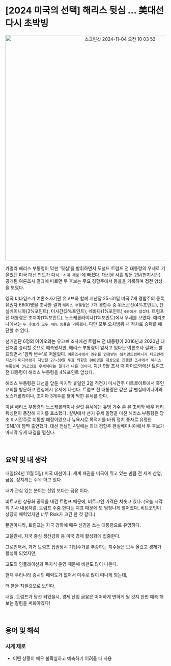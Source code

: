 # [2024 미국의 선택] 해리스 뒷심 … 美대선 다시 초박빙

<p align="center">
  <img width="705" alt="스크린샷 2024-11-04 오전 10 03 52" src="https://github.com/user-attachments/assets/12bb5380-611f-4f57-a577-15c9aa3d68fe">
</p>



카멀라 해리스 부통령이 막판 '뒷심'을 발휘하면서 도널드 트럼프 전 대통령의 우세로 기울었던 미국 대선 판도가 다시 `'시계 제로'`에 빠졌다. 대선을 사흘 앞둔 2일(현지시간) 공개된 여론조사 결과에 따르면 두 후보는 주요 경합주에서 동률을 기록하며 접전 양상을 보였다.

영국 더타임스가 여론조사기관 유고브와 함께 지난달 25~31일 미국 7개 경합주의 등록유권자 6600명을 조사한 결과 `해리스 부통령`은 7개 경합주 중 위스콘신(4%포인트), 펜실베이니아(3%포인트), 미시간(3%포인트), 네바다(1%포인트) `4곳에서 앞섰다`. 트럼프 전 대통령은 조지아(1%포인트), 노스캐롤라이나(1%포인트)에서 우세를 보였다. 애리조나에서는 `두 후보가 모두 48% 동률을 기록했다`. 다만 모두 오차범위 내 격차로 승패를 예단할 수 없다.

선거인단 6명의 아이오와는 유고브 조사에선 트럼프 전 대통령이 2016년과 2020년 대선처럼 승리할 것으로 예측됐지만, 해리스 부통령이 앞서고 있다는 여론조사 결과도 발표되면서 '깜짝 변수'로 떠올랐다. `여론조사에서 권위를 인정받는 셀저앤드컴퍼니가 디모인레지스터·미디어컴과 지난달 27~30일 투표 의향층 808명을 대상으로 진행한 조사에서 해리스 부통령이 3%포인트 우세하다는 결과가 나온 것이다`. 지난 9월 조사 때 아이오와에선 트럼프 전 대통령이 해리스 부통령을 4%포인트 앞섰다.

해리스 부통령은 대선을 앞둔 마지막 휴일인 3일 격전지 미시간주 디트로이트에서 흑인 교회를 방문하고 랜싱에서 유세에 나선다. 트럼프 전 대통령은 같은 날 펜실베이니아와 노스캐롤라이나, 조지아 3개주를 찾아 막판 유세를 한다.

이날 해리스 부통령의 노스캐롤라이나 샬럿 유세에는 유명 가수 존 본 조비와 배우 케리 워싱턴이 동참해 지지를 호소했다. 샬럿에서 선거 유세 일정을 마친 해리스 부통령은 당초 미시간주로 이동할 예정이었으나 뉴욕시로 목적지를 바꿔 정치 풍자로 유명한 'SNL'에 깜짝 출연했다. 대선 전날인 4일에는 최대 경합주 펜실베이니아에서 두 후보가 마지막 유세 대결을 펼친다.

<br/>

## 요약 및 내 생각

내일(24년 11월 5일) 미국 대선이다. 세계 패권을 미국이 쥐고 있는 만큼 전 세계 산업, 금융,  정치계는 주목 하고 있다. 

내가 관심 있는 분야는 산업 보다는 금융 이다. 

비트코인 상용화 공약을 내건 트럼프 때문에, 비트코인 가격은 치솟고 있다. (오늘 시각 위 기사 내용처럼, 트럼프 주춤 한다는 지표 때문에 또 엄청나게 떨어졌다..비트코인이 상당히 매력있지만 너무 Risk가 크긴 한 것 같다.)

뿐만아니라, 트럼프는 자국 강화에 매우 신경을 쓰는 대통령으로 유명하다.

고율관세, 자국 중심 생산강화 등 미국 경제 활성화에 집중한다.

그로인해서, 과거 트럼프 집권당시 기업주가를 추종하는 지수들은 모두 올랐고 경제가 활성화 되었지만, 

고도의 인플레이션과 독자식 운영 때문에 비판도 많이 나온다.



현재 우리나라 증시의 매력도가 없어서 미주로 많이 떠나게 되는데, 

더 불을 지필것으로 보인다.



내일, 트럼프가 당선 되었을시, 경제 산업 금융은 어떠하게 변하게 될 것지 한번 예측 해보는 칼럼을 써봐야겠다!

<br/>

## 용어 및 해석

### 시계 제로

* 어떤 상황이 매우 불확실하고 예측하기 어려울 때 사용

